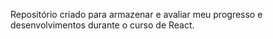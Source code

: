 Repositório criado para armazenar e avaliar meu progresso e desenvolvimentos durante o curso de React.
